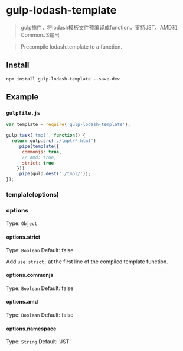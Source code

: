 gulp-lodash-template
====================

> gulp插件，将lodash模板文件预编译成function，支持JST、AMD和CommonJS输出

> Precompile lodash.template to a function.

## Install
```
npm install gulp-lodash-template --save-dev
```

## Example
### `gulpfile.js`
```js
var template = require('gulp-lodash-template');

gulp.task('tmpl', function() {
  return gulp.src('./tmpl/*.html')
    .pipe(template({
      commonjs: true,
      // amd: true,
      strict: true
    }))
    .pipe(gulp.dest('./tmpl/'));
});
```

### template(options)

### options

Type: `Object`

#### options.strict
Type: `Boolean`
Default: false

Add `use strict;` at the first line of the compiled template function.

#### options.commonjs
Type: `Boolean`
Default: false

#### options.amd
Type: `Boolean`
Default: false

#### options.namespace
Type: `String`
Default: 'JST'
